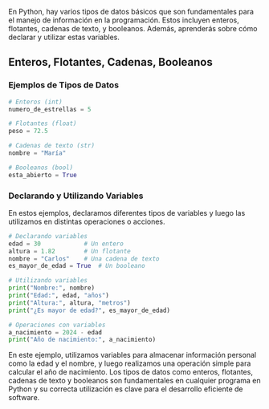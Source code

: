 En Python, hay varios tipos de datos básicos que son fundamentales para el manejo de información en la programación. Estos incluyen enteros, flotantes, cadenas de texto, y booleanos. Además, aprenderás sobre cómo declarar y utilizar estas variables.

## Enteros, Flotantes, Cadenas, Booleanos

### Ejemplos de Tipos de Datos

```python
# Enteros (int)
numero_de_estrellas = 5

# Flotantes (float)
peso = 72.5

# Cadenas de texto (str)
nombre = "María"

# Booleanos (bool)
esta_abierto = True
```

### Declarando y Utilizando Variables

En estos ejemplos, declaramos diferentes tipos de variables y luego las utilizamos en distintas operaciones o acciones.

```python
# Declarando variables
edad = 30            # Un entero
altura = 1.82        # Un flotante
nombre = "Carlos"    # Una cadena de texto
es_mayor_de_edad = True  # Un booleano

# Utilizando variables
print("Nombre:", nombre)
print("Edad:", edad, "años")
print("Altura:", altura, "metros")
print("¿Es mayor de edad?", es_mayor_de_edad)

# Operaciones con variables
a_nacimiento = 2024 - edad
print("Año de nacimiento:", a_nacimiento)
```

En este ejemplo, utilizamos variables para almacenar información personal como la edad y el nombre, y luego realizamos una operación simple para calcular el año de nacimiento. Los tipos de datos como enteros, flotantes, cadenas de texto y booleanos son fundamentales en cualquier programa en Python y su correcta utilización es clave para el desarrollo eficiente de software.


